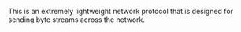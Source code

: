 This is an extremely lightweight network protocol that is designed for sending
byte streams across the network.
